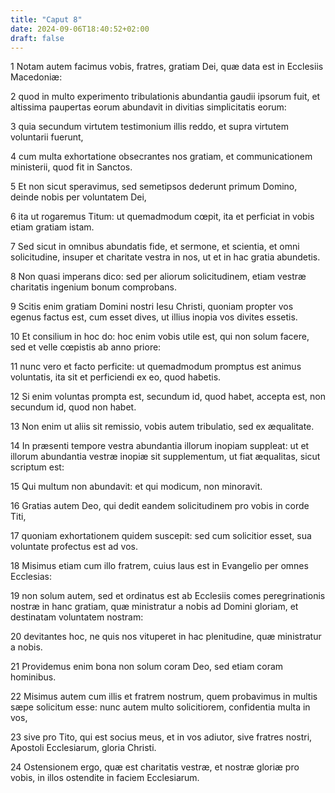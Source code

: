 ```yaml
---
title: "Caput 8"
date: 2024-09-06T18:40:52+02:00
draft: false
---
```




1 Notam autem facimus vobis, fratres, gratiam Dei, quæ data est in Ecclesiis Macedoniæ:

2 quod in multo experimento tribulationis abundantia gaudii ipsorum fuit, et altissima paupertas eorum abundavit in divitias simplicitatis eorum:

3 quia secundum virtutem testimonium illis reddo, et supra virtutem voluntarii fuerunt,

4 cum multa exhortatione obsecrantes nos gratiam, et communicationem ministerii, quod fit in Sanctos.

5 Et non sicut speravimus, sed semetipsos dederunt primum Domino, deinde nobis per voluntatem Dei,

6 ita ut rogaremus Titum: ut quemadmodum cœpit, ita et perficiat in vobis etiam gratiam istam.

7 Sed sicut in omnibus abundatis fide, et sermone, et scientia, et omni solicitudine, insuper et charitate vestra in nos, ut et in hac gratia abundetis.

8 Non quasi imperans dico: sed per aliorum solicitudinem, etiam vestræ charitatis ingenium bonum comprobans.

9 Scitis enim gratiam Domini nostri Iesu Christi, quoniam propter vos egenus factus est, cum esset dives, ut illius inopia vos divites essetis.

10 Et consilium in hoc do: hoc enim vobis utile est, qui non solum facere, sed et velle cœpistis ab anno priore:

11 nunc vero et facto perficite: ut quemadmodum promptus est animus voluntatis, ita sit et perficiendi ex eo, quod habetis.

12 Si enim voluntas prompta est, secundum id, quod habet, accepta est, non secundum id, quod non habet.

13 Non enim ut aliis sit remissio, vobis autem tribulatio, sed ex æqualitate.

14 In præsenti tempore vestra abundantia illorum inopiam suppleat: ut et illorum abundantia vestræ inopiæ sit supplementum, ut fiat æqualitas, sicut scriptum est:

15 Qui multum non abundavit: et qui modicum, non minoravit.

16 Gratias autem Deo, qui dedit eandem solicitudinem pro vobis in corde Titi,

17 quoniam exhortationem quidem suscepit: sed cum solicitior esset, sua voluntate profectus est ad vos.

18 Misimus etiam cum illo fratrem, cuius laus est in Evangelio per omnes Ecclesias:

19 non solum autem, sed et ordinatus est ab Ecclesiis comes peregrinationis nostræ in hanc gratiam, quæ ministratur a nobis ad Domini gloriam, et destinatam voluntatem nostram:

20 devitantes hoc, ne quis nos vituperet in hac plenitudine, quæ ministratur a nobis.

21 Providemus enim bona non solum coram Deo, sed etiam coram hominibus.

22 Misimus autem cum illis et fratrem nostrum, quem probavimus in multis sæpe solicitum esse: nunc autem multo solicitiorem, confidentia multa in vos,

23 sive pro Tito, qui est socius meus, et in vos adiutor, sive fratres nostri, Apostoli Ecclesiarum, gloria Christi.

24 Ostensionem ergo, quæ est charitatis vestræ, et nostræ gloriæ pro vobis, in illos ostendite in faciem Ecclesiarum.

